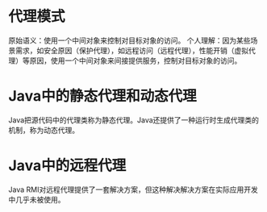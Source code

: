 # 代理模式
原始语义：使用一个中间对象来控制对目标对象的访问。
个人理解：因为某些场景需求，如安全原因（保护代理），如远程访问（远程代理），性能开销（虚拟代理）等原因，使用一个中间对象来间接提供服务，控制对目标对象的访问。

# Java中的静态代理和动态代理
Java把源代码中的代理类称为静态代理。Java还提供了一种运行时生成代理类的机制，称为动态代理。

# Java中的远程代理
Java RMI对远程代理提供了一套解决方案，但这种解决解决方案在实际应用开发中几乎未被使用。